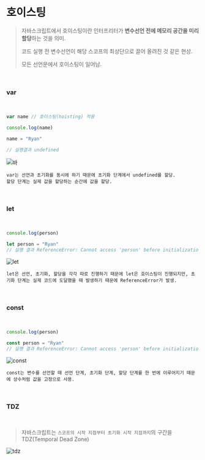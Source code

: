 # 호이스팅

> 자바스크립트에서 호이스팅이란 인터프리터가 **변수선언 전에 메모리 공간을 미리 할당**하는 것을 의미.
>
> 코드 실행 전 변수선언이 해당 스코프의 최상단으로 끌어 올려진 것 같은 현상.
>
> 모든 선언문에서 호이스팅이 일어남.
>

<br>

### **var**

<br>

```javascript
var name // 호이스팅(hoisting) 적용

console.log(name)

name = "Ryan"

// 실행결과 undefined
```

![바](https://img1.daumcdn.net/thumb/R1280x0/?scode=mtistory2&fname=https%3A%2F%2Fblog.kakaocdn.net%2Fdn%2FbJ3md8%2Fbtrr7qEpvZU%2FHVxuU0x0ctpalHwjbptxl0%2Fimg.png)


    var는 선언과 초기화를 동시에 하기 때문에 초기화 단계에서 undefined를 할당.
    할당 단계는 실제 값을 할당하는 순간에 값을 할당.

<br>

### **let**

<br>

```javascript
console.log(person)

let person = "Ryan"
// 실행 결과 ReferenceError: Cannot access 'person' before initializatio
```

![let](https://img1.daumcdn.net/thumb/R1280x0/?scode=mtistory2&fname=https%3A%2F%2Fblog.kakaocdn.net%2Fdn%2FbGWTQt%2Fbtrr4ywbdq7%2FbfvImeXdgxWzSvcijZhieK%2Fimg.png)


    let은 선언, 초기화, 할당을 각각 따로 진행하기 때문에 let은 호이스팅이 진행되지만, 초기화 단계는 실제 코드에 도달했을 때 발생하기 때문에 ReferenceError가 발생.

<br>

### **const**

<br>

```javascript
console.log(person)

const person = "Ryan"
// 실행 결과 ReferenceError: Cannot access 'person' before initializatio
```

![const](https://img1.daumcdn.net/thumb/R1280x0/?scode=mtistory2&fname=https%3A%2F%2Fblog.kakaocdn.net%2Fdn%2Fo2ZM4%2Fbtrr1I0Bsbv%2F8wrBRSPjgFPlvgzP7kwWn1%2Fimg.png)


    const는 변수를 선언할 때 선언 단계, 초기화 단계, 할당 단계를 한 번에 이루어지기 때문에 상수처럼 값을 고정으로 사용.

<br>

### **TDZ**

<br>

> 자바스크립트는 `스코프의 시작 지점부터 초기화 시작 지점까지`의 구간을 TDZ(Temporal Dead Zone)
>

![tdz](https://img1.daumcdn.net/thumb/R1280x0/?scode=mtistory2&fname=https%3A%2F%2Fblog.kakaocdn.net%2Fdn%2FbTqwSe%2Fbtrr6AfMdDU%2FBhRnRZarHe2KWgjCvXOkLK%2Fimg.png)